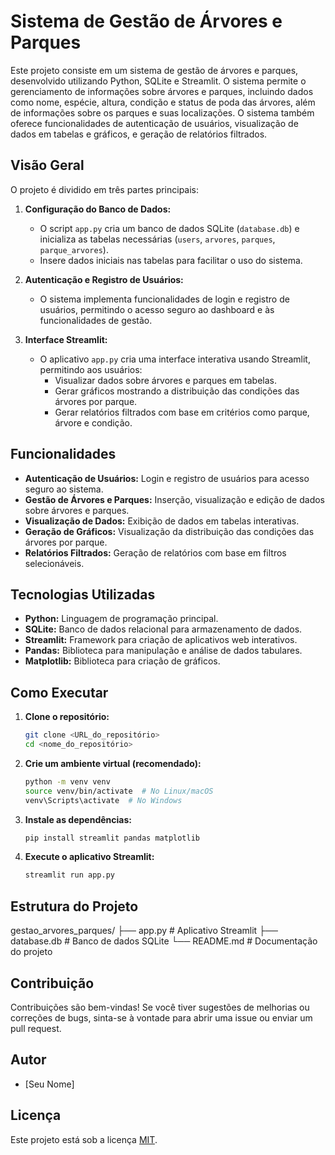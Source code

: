 # Sistema de Gestão de Árvores e Parques

Este projeto consiste em um sistema de gestão de árvores e parques, desenvolvido utilizando Python, SQLite e Streamlit. O sistema permite o gerenciamento de informações sobre árvores e parques, incluindo dados como nome, espécie, altura, condição e status de poda das árvores, além de informações sobre os parques e suas localizações. O sistema também oferece funcionalidades de autenticação de usuários, visualização de dados em tabelas e gráficos, e geração de relatórios filtrados.

## Visão Geral

O projeto é dividido em três partes principais:

1.  **Configuração do Banco de Dados:**
    * O script `app.py` cria um banco de dados SQLite (`database.db`) e inicializa as tabelas necessárias (`users`, `arvores`, `parques`, `parque_arvores`).
    * Insere dados iniciais nas tabelas para facilitar o uso do sistema.

2.  **Autenticação e Registro de Usuários:**
    * O sistema implementa funcionalidades de login e registro de usuários, permitindo o acesso seguro ao dashboard e às funcionalidades de gestão.

3.  **Interface Streamlit:**
    * O aplicativo `app.py` cria uma interface interativa usando Streamlit, permitindo aos usuários:
        * Visualizar dados sobre árvores e parques em tabelas.
        * Gerar gráficos mostrando a distribuição das condições das árvores por parque.
        * Gerar relatórios filtrados com base em critérios como parque, árvore e condição.

## Funcionalidades

* **Autenticação de Usuários:** Login e registro de usuários para acesso seguro ao sistema.
* **Gestão de Árvores e Parques:** Inserção, visualização e edição de dados sobre árvores e parques.
* **Visualização de Dados:** Exibição de dados em tabelas interativas.
* **Geração de Gráficos:** Visualização da distribuição das condições das árvores por parque.
* **Relatórios Filtrados:** Geração de relatórios com base em filtros selecionáveis.

## Tecnologias Utilizadas

* **Python:** Linguagem de programação principal.
* **SQLite:** Banco de dados relacional para armazenamento de dados.
* **Streamlit:** Framework para criação de aplicativos web interativos.
* **Pandas:** Biblioteca para manipulação e análise de dados tabulares.
* **Matplotlib:** Biblioteca para criação de gráficos.

## Como Executar

1.  **Clone o repositório:**
    ```bash
    git clone <URL_do_repositório>
    cd <nome_do_repositório>
    ```

2.  **Crie um ambiente virtual (recomendado):**
    ```bash
    python -m venv venv
    source venv/bin/activate  # No Linux/macOS
    venv\Scripts\activate  # No Windows
    ```

3.  **Instale as dependências:**
    ```bash
    pip install streamlit pandas matplotlib
    ```

4.  **Execute o aplicativo Streamlit:**
    ```bash
    streamlit run app.py
    ```

## Estrutura do Projeto

gestao_arvores_parques/
├── app.py          # Aplicativo Streamlit
├── database.db      # Banco de dados SQLite
└── README.md      # Documentação do projeto


## Contribuição

Contribuições são bem-vindas! Se você tiver sugestões de melhorias ou correções de bugs, sinta-se à vontade para abrir uma issue ou enviar um pull request.

## Autor

* [Seu Nome]

## Licença

Este projeto está sob a licença [MIT](https://opensource.org/licenses/MIT).
